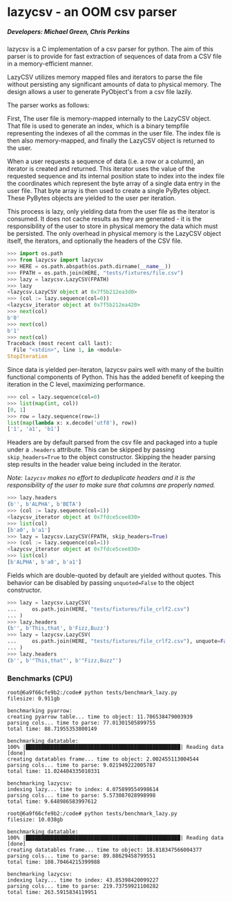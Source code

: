 # lazycsv - an OOM csv parser

##### Developers: Michael Green, Chris Perkins

lazycsv is a C implementation of a csv parser for python. The aim of this
parser is to provide for fast extraction of sequences of data from a CSV file
in a memory-efficient manner.

LazyCSV utilizes memory mapped files and iterators to parse the file without
persisting any significant amounts of data to physical memory. The design
allows a user to generate PyObject's from a csv file lazily.

The parser works as follows:

First, The user file is memory-mapped internally to the LazyCSV object. That
file is used to generate an index, which is a binary tempfile representing the
indexes of all the commas in the user file. The index file is then also
memory-mapped, and finally the LazyCSV object is returned to the user.

When a user requests a sequence of data (i.e. a row or a column), an iterator
is created and returned. This iterator uses the value of the requested sequence
and its internal position state to index into the index file the coordinates
which represent the byte array of a single data entry in the user file. That
byte array is then used to create a single PyBytes object. These PyBytes
objects are yielded to the user per iteration.

This process is lazy, only yielding data from the user file as the iterator is
consumed. It does not cache results as they are generated - it is the
responsibility of the user to store in physical memory the data which must be
persisted. The only overhead in physical memory is the LazyCSV object itself,
the iterators, and optionally the headers of the CSV file.

```python
>>> import os.path
>>> from lazycsv import lazycsv
>>> HERE = os.path.abspath(os.path.dirname(__name__))
>>> FPATH = os.path.join(HERE, "tests/fixtures/file.csv")
>>> lazy = lazycsv.LazyCSV(FPATH)
>>> lazy
<lazycsv.LazyCSV object at 0x7f5b212ea3d0>
>>> (col := lazy.sequence(col=0))
<lazycsv_iterator object at 0x7f5b212ea420>
>>> next(col)
b'0'
>>> next(col)
b'1'
>>> next(col)
Traceback (most recent call last):
  File "<stdin>", line 1, in <module>
StopIteration
```

Since data is yielded per-iteraton, lazycsv pairs well with many of the builtin
functional components of Python. This has the added benefit of keeping the
iteration in the C level, maximizing performance.

```python
>>> col = lazy.sequence(col=0)
>>> list(map(int, col))
[0, 1]
>>> row = lazy.sequence(row=1)
list(map(lambda x: x.decode('utf8'), row))
['1', 'a1', 'b1']
```

Headers are by default parsed from the csv file and packaged into a tuple under
a `.headers` attribute. This can be skipped by passing `skip_headers=True` to
the object constructor. Skipping the header parsing step results in the header
value being included in the iterator.

*Note: `lazycsv` makes no effort to deduplicate headers and it is the
responsibility of the user to make sure that columns are properly named.*

```python
>>> lazy.headers
(b'', b'ALPHA', b'BETA')
>>> (col := lazy.sequence(col=1))
<lazycsv_iterator object at 0x7fdce5cee830>
>>> list(col)
[b'a0', b'a1']
>>> lazy = lazycsv.LazyCSV(FPATH, skip_headers=True)
>>> (col := lazy.sequence(col=1))
<lazycsv_iterator object at 0x7fdce5cee830>
>>> list(col)
[b'ALPHA', b'a0', b'a1']
```

Fields which are double-quoted by default are yielded without quotes. This
behavior can be disabled by passing `unquoted=False` to the object constructor.

```python
>>> lazy = lazycsv.LazyCSV(
...     os.path.join(HERE, "tests/fixtures/file_crlf2.csv")
... )
>>> lazy.headers
(b'', b'This,that', b'Fizz,Buzz')
>>> lazy = lazycsv.LazyCSV(
...     os.path.join(HERE, "tests/fixtures/file_crlf2.csv"), unquote=False
... )
>>> lazy.headers
(b'', b'"This,that"', b'"Fizz,Buzz"')
```

### Benchmarks (CPU)

```
root@6a9f66cfe9b2:/code# python tests/benchmark_lazy.py
filesize: 0.911gb

benchmarking pyarrow:
creating pyarrow table... time to object: 11.706538479003939
parsing cols... time to parse: 77.01301505899755
total time: 88.71955353800149

benchmarking datatable:
100% |██████████████████████████████████████████████████| Reading data [done]
creating datatables frame... time to object: 2.002455113004544
parsing cols... time to parse: 9.021949222005787
total time: 11.024404335010331

benchmarking lazycsv:
indexing lazy... time to index: 4.075899554998614
parsing cols... time to parse: 5.573087028998998
total time: 9.648986583997612

root@6a9f66cfe9b2:/code# python tests/benchmark_lazy.py
filesize: 10.038gb

benchmarking datatable:
100% |██████████████████████████████████████████████████| Reading data [done]
creating datatables frame... time to object: 18.818347566004377
parsing cols... time to parse: 89.88629458799551
total time: 108.70464215399988

benchmarking lazycsv:
indexing lazy... time to index: 43.85398420099227
parsing cols... time to parse: 219.73759921100282
total time: 263.5915834119951
```
